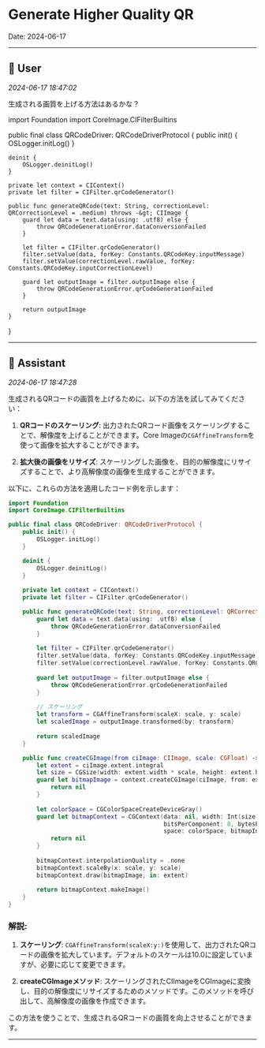 # Generate Higher Quality QR

Date: 2024-06-17

---

## 👤 User
*2024-06-17 18:47:02*

生成される画質を上げる方法はあるかな？

import Foundation
import CoreImage.CIFilterBuiltins

public final class QRCodeDriver: QRCodeDriverProtocol {
    public init() {
        OSLogger.initLog()
    }

    deinit {
        OSLogger.deinitLog()
    }
    
    private let context = CIContext()
    private let filter = CIFilter.qrCodeGenerator()

    public func generateQRCode(text: String, correctionLevel: QRCorrectionLevel = .medium) throws -&gt; CIImage {
        guard let data = text.data(using: .utf8) else {
            throw QRCodeGenerationError.dataConversionFailed
        }
        
        let filter = CIFilter.qrCodeGenerator()
        filter.setValue(data, forKey: Constants.QRCodeKey.inputMessage)
        filter.setValue(correctionLevel.rawValue, forKey: Constants.QRCodeKey.inputCorrectionLevel)
        
        guard let outputImage = filter.outputImage else {
            throw QRCodeGenerationError.qrCodeGenerationFailed
        }
        
        return outputImage
    }
}

---

## 🤖 Assistant
*2024-06-17 18:47:28*

生成されるQRコードの画質を上げるために、以下の方法を試してみてください：

1. **QRコードのスケーリング**:
   出力されたQRコード画像をスケーリングすることで、解像度を上げることができます。Core Imageの`CGAffineTransform`を使って画像を拡大することができます。

2. **拡大後の画像をリサイズ**:
   スケーリングした画像を、目的の解像度にリサイズすることで、より高解像度の画像を生成することができます。

以下に、これらの方法を適用したコード例を示します：

```swift
import Foundation
import CoreImage.CIFilterBuiltins

public final class QRCodeDriver: QRCodeDriverProtocol {
    public init() {
        OSLogger.initLog()
    }

    deinit {
        OSLogger.deinitLog()
    }
    
    private let context = CIContext()
    private let filter = CIFilter.qrCodeGenerator()

    public func generateQRCode(text: String, correctionLevel: QRCorrectionLevel = .medium, scale: CGFloat = 10.0) throws -> CIImage {
        guard let data = text.data(using: .utf8) else {
            throw QRCodeGenerationError.dataConversionFailed
        }
        
        let filter = CIFilter.qrCodeGenerator()
        filter.setValue(data, forKey: Constants.QRCodeKey.inputMessage)
        filter.setValue(correctionLevel.rawValue, forKey: Constants.QRCodeKey.inputCorrectionLevel)
        
        guard let outputImage = filter.outputImage else {
            throw QRCodeGenerationError.qrCodeGenerationFailed
        }
        
        // スケーリング
        let transform = CGAffineTransform(scaleX: scale, y: scale)
        let scaledImage = outputImage.transformed(by: transform)
        
        return scaledImage
    }

    public func createCGImage(from ciImage: CIImage, scale: CGFloat) -> CGImage? {
        let extent = ciImage.extent.integral
        let size = CGSize(width: extent.width * scale, height: extent.height * scale)
        guard let bitmapImage = context.createCGImage(ciImage, from: extent) else {
            return nil
        }
        
        let colorSpace = CGColorSpaceCreateDeviceGray()
        guard let bitmapContext = CGContext(data: nil, width: Int(size.width), height: Int(size.height),
                                            bitsPerComponent: 8, bytesPerRow: 0,
                                            space: colorSpace, bitmapInfo: CGImageAlphaInfo.none.rawValue) else {
            return nil
        }
        
        bitmapContext.interpolationQuality = .none
        bitmapContext.scaleBy(x: scale, y: scale)
        bitmapContext.draw(bitmapImage, in: extent)
        
        return bitmapContext.makeImage()
    }
}
```

### 解説:
1. **スケーリング**:
   `CGAffineTransform(scaleX:y:)`を使用して、出力されたQRコードの画像を拡大しています。デフォルトのスケールは10.0に設定していますが、必要に応じて変更できます。

2. **createCGImageメソッド**:
   スケーリングされたCIImageをCGImageに変換し、目的の解像度にリサイズするためのメソッドです。このメソッドを呼び出して、高解像度の画像を作成できます。

この方法を使うことで、生成されるQRコードの画質を向上させることができます。

---
